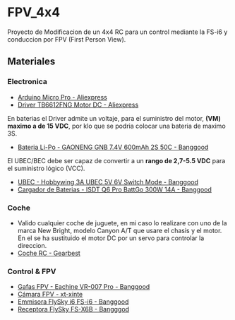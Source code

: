 # FPV_4x4
Proyecto de Modificacion de un 4x4 RC para un control mediante la FS-i6 y conduccion por FPV (First Person View).







## Materiales

### Electronica
* [Arduino Micro Pro - Aliexpress](https://es.aliexpress.com/store/product/Pro-Micro-ATmega32U4-5V-16MHz-Replace-ATmega328-For-Arduino-Pro-Mini-With-2-Row-Pin-Header/221555_32808519179.html?spm=a219c.search0104.3.1.72591abc3sIWan&ws_ab_test=searchweb0_0,searchweb201602_2_10065_10068_318_10547_319_10891_317_10548_5728815_10696_10084_10083_10618_452_10307_10820_532_10301_10821_10303_204_328_10059_5728215_10884_323_324_10887_100031_320_321_322_10103_5727015_5727515-5727015_10891,searchweb201603_55,ppcSwitch_0&algo_expid=9d21f390-7878-4fa6-8083-16419cb99d9a-0&algo_pvid=9d21f390-7878-4fa6-8083-16419cb99d9a)
* [Driver TB6612FNG Motor DC - Aliexpress](https://es.aliexpress.com/item/1-unids-Motor-Dual-conductor-1A-TB6612FNG-para-microcontrolador-Arduino-mejor-que-L298N/32841510198.html?spm=a2g0s.9042311.0.0.f4c263c0MzaaOj)

En baterias el Driver admite un voltaje, para el suministro del motor, **(VM) maximo a de 15 VDC**, por klo que se podria colocar una bateria de maximo 3S.
* [Bateria Li-Po - GAONENG GNB 7.4V 600mAh 2S 50C - Banggood](https://www.banggood.com/GAONENG-GNB-7_4V-600mAh-2S-50C-Lipo-Battery-XT30-Plug-for-FPV-Racing-p-1171094.html?rmmds=search&cur_warehouse=CN)

El UBEC/BEC debe ser capaz de convertir a un **rango de 2,7-5.5 VDC** para el suministro lógico (VCC).
* [UBEC - Hobbywing 3A UBEC 5V 6V Switch Mode - Banggood](https://www.banggood.com/Hobbywing-3A-UBEC-5V-6V-Switch-Mode-BEC-For-RC-Models-p-915037.html?rmmds=search&cur_warehouse=CN)
* [Cargador de Baterias - ISDT Q6 Pro BattGo 300W 14A - Banggood](https://www.banggood.com/ISDT-Q6-Pro-BattGo-300W-14A-Pocket-Lipo-Battery-Balance-Charger-p-1288640.html?rmmds=search&cur_warehouse=CN)

### Coche
* Valido cualquier coche de juguete, en mi caso lo realizare con uno de la marca New Bright, modelo Canyon A/T que usare el chasis y el motor. En el se ha sustituido el motor DC por un servo para controlar la direccion.
* [Coche RC - Gearbest](https://www.gearbest.com/rc-cars/pp_614987.html?wid=1433363)

### Control & FPV
* [Gafas FPV - Eachine VR-007 Pro - Banggood](https://www.banggood.com/Eachine-VR-007-Pro-VR007-5_8G-40CH-HD-FPV-Goggles-4_3-Inch-Video-Headset-With-3_7V-1600mAh-Battery-p-1134154.html?rmmds=search&cur_warehouse=USA)
* [Cámara FPV - xt-xinte](https://www.xt-xinte.com/FPV-AIO-Micro-Camera-5-8G-25MW-40CH-800TVL-Transmitter-LST-S2-FPV-Camera-w-OSD-p497464.html)
* [Emmisora FlySky i6 FS-i6 - Banggood](https://www.banggood.com/FlySky-i6-FS-i6-2_4G-6CH-AFHDS-RC-Transmitter-Without-Receiver-p-1148659.html?rmmds=search&ID=42482529914&cur_warehouse=CN)
* [Receptora FlySky FS-X6B - Bangggod](https://www.banggood.com/Flysky-X6B-2_4G-6CH-i-BUS-PPM-PWM-Receiver-for-AFHDS-i6s-i6-i6x-Transmitter-p-1101513.html?rmmds=search&cur_warehouse=CN)

